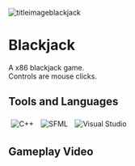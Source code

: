 ![titleimageblackjack](https://github.com/Keaton296/Blackjack/assets/72474584/9e60acf9-0a1f-440d-b556-62d4bc0a8ad2)
# Blackjack
A x86 blackjack game. <br>
Controls are mouse clicks.
## Tools and Languages
<p>
  <img alt="C++" src="https://img.shields.io/badge/C%2B%2B%2017-00599C?style=for-the-badge&logo=c%2B%2B&logoColor=white" style="margin:5px" />
  <img alt="SFML"src="https://img.shields.io/badge/SFML 2.6-8CC445?style=for-the-badge&logo=SFML&logoColor=white" style="margin:5px" />
  <img alt="Visual Studio" src="https://img.shields.io/badge/MSVC-5C2D91.svg?style=for-the-badge&logo=visual-studio&logoColor=white" style="margin:5px" />
</p>

## Gameplay Video
